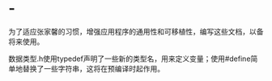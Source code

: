 # -
为了适应张家馨的习惯，增强应用程序的通用性和可移植性，编写这些文档，以备将来使用。

数据类型.h使用typedef声明了一些新的类型名，用来定义变量；使用#define简单地替换了一些字符串，这将在预编译时起作用。
